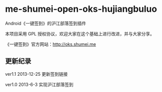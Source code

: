 me-shumei-open-oks-hujiangbuluo
===============================
Android《一键签到》的沪江部落签到插件

本项目采用 GPL 授权协议，欢迎大家在这个基础上进行改进，并与大家分享。

《一键签到》官方网站：<http://oks.shumei.me>


## 更新纪录
ver1.1 2013-12-25
更新签到链接

ver1.0 2013-6-3
实现沪江部落签到
